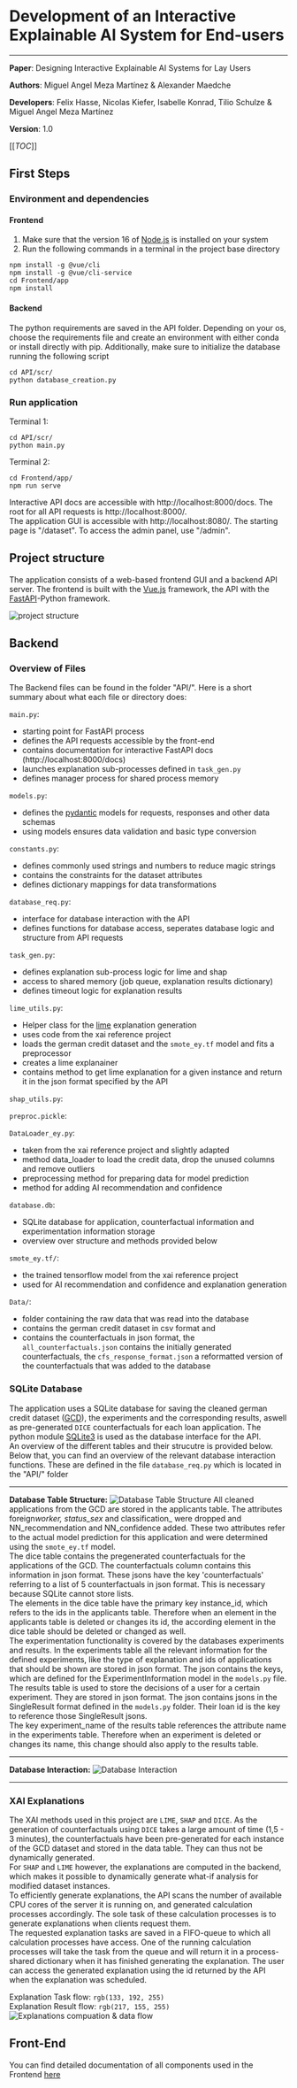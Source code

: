 # Development of an Interactive Explainable AI System for End-users

---

**Paper**: Designing Interactive Explainable AI Systems for Lay Users

**Authors**: Miguel Angel Meza Martínez & Alexander Maedche

**Developers**: Felix Hasse, Nicolas Kiefer, Isabelle Konrad, Tilio Schulze & Miguel Angel Meza Martínez

**Version**: 1.0

[[_TOC_]]

## First Steps

### Environment and dependencies

#### Frontend

1. Make sure that the version 16 of [Node.js](https://nodejs.org/en/) is installed on your system
2. Run the following commands in a terminal in the project base directory

```shell
npm install -g @vue/cli
npm install -g @vue/cli-service
cd Frontend/app
npm install
```

#### Backend

The python requirements are saved in the API folder. Depending on your os, choose the requirements file and create an environment with either conda or install directly with pip.
Additionally, make sure to initialize the database running the following script

```shell
cd API/scr/
python database_creation.py
```

### Run application

Terminal 1:

```shell
cd API/scr/
python main.py
```

Terminal 2:

```shell
cd Frontend/app/
npm run serve
```

Interactive API docs are accessible with http://localhost:8000/docs.
The root for all API requests is http://localhost:8000/. \
The application GUI is accessible with http://localhost:8080/.
The starting page is "/dataset". To access the admin panel, use "/admin".

## Project structure

The application consists of a web-based frontend GUI and a backend API server. The frontend is built with the [Vue.js](https://vuejs.org) framework, the API with the [FastAPI](https://fastapi.tiangolo.com)-Python framework.

![project structure](/uploads/structure.png)

## Backend

### Overview of Files

The Backend files can be found in the folder "API/". Here is a short summary about what each file or directory does:

`main.py`:

- starting point for FastAPI process
- defines the API requests accessible by the front-end
- contains documentation for interactive FastAPI docs (http://localhost:8000/docs)
- launches explanation sub-processes defined in `task_gen.py`
- defines manager process for shared process memory

`models.py`:

- defines the [pydantic](https://pydantic-docs.helpmanual.io) models for requests, responses and other data schemas
- using models ensures data validation and basic type conversion

`constants.py`:

- defines commonly used strings and numbers to reduce magic strings
- contains the constraints for the dataset attributes
- defines dictionary mappings for data transformations

`database_req.py`:

- interface for database interaction with the API
- defines functions for database access, seperates database logic and structure from API requests

`task_gen.py`:

- defines explanation sub-process logic for lime and shap
- access to shared memory (job queue, explanation results dictionary)
- defines timeout logic for explanation results

`lime_utils.py`:

- Helper class for the [lime](https://github.com/marcotcr/lime) explanation generation
- uses code from the xai reference project
- loads the german credit dataset and the `smote_ey.tf` model and fits a preprocessor
- creates a lime explanainer
- contains method to get lime explanation for a given instance and return it in the json format specified by the API

`shap_utils.py`:

`preproc.pickle`:

`DataLoader_ey.py`:

- taken from the xai reference project and slightly adapted
- method data_loader to load the credit data, drop the unused columns and remove outliers
- preprocessing method for preparing data for model prediction
- method for adding AI recommendation and confidence

`database.db`:

- SQLite database for application, counterfactual information and experimentation information storage
- overview over structure and methods provided below

`smote_ey.tf/`:

- the trained tensorflow model from the xai reference project
- used for AI recommendation and confidence and explanation generation

`Data/`:

- folder containing the raw data that was read into the database
- contains the german credit dataset in csv format and
- contains the counterfactuals in json format, the `all_counterfactuals.json` contains the initially generated counterfactuals, the `cfs_response_format.json` a reformatted version of the counterfactuals that was added to the database

### SQLite Database

The application uses a SQLite database for saving the cleaned german credit dataset ([GCD](https://archive.ics.uci.edu/ml/datasets/Statlog+%28German+Credit+Data%29)), the experiments and the corresponding results, aswell as pre-generated `DICE` counterfactuals for each loan application. The python module [SQLite3](https://docs.python.org/3.8/library/sqlite3.html) is used as the database interface for the API.
\
An overview of the different tables and their strucutre is provided below. Below that, you can find an overview of the relevant database interaction functions. These are defined in the file `database_req.py` which is located in the "API/" folder

---

**Database Table Structure:**
![Database Table Structure](/uploads/database_structure.png)
All cleaned applications from the GCD are stored in the applicants table. The attributes foreign*worker, status_sex* and classification\_ were dropped and NN_recommendation and NN_confidence added. These two attributes refer to the actual model prediction for this application and were determined using the `smote_ey.tf` model.\
The dice table contains the pregenerated counterfactuals for the applications of the GCD. The counterfactuals column contains this information in json format. These jsons have the key 'counterfactuals' referring to a list of 5 counterfactuals in json format. This is necessary because SQLite cannot store lists.\
The elements in the dice table have the primary key instance_id, which refers to the ids in the applicants table. Therefore when an element in the applicants table is deleted or changes its id, the according element in the dice table should be deleted or changed as well.\
The experimentation functionality is covered by the databases experiments and results. In the experiments table all the relevant information for the defined experiments, like the type of explanation and ids of applications that should be shown are stored in json format. The json contains the keys, which are defined for the ExperimentInformation model in the `models.py` file. The results table is used to store the decisions of a user for a certain experiment. They are stored in json format. The json contains jsons in the SingleResult format defined in the `models.py` folder. Their loan id is the key to reference those SingleResult jsons.\
The key experiment_name of the results table references the attribute name in the experiments table. Therefore when an experiment is deleted or changes its name, this change should also apply to the results table.

---

**Database Interaction:**
![Database Interaction](/uploads/database_interaction.png)

---

### XAI Explanations

The XAI methods used in this project are `LIME`, `SHAP` and `DICE`. As the generation of counterfactuals using `DICE` takes a large amount of time (1,5 - 3 minutes), the counterfactuals have been pre-generated for each instance of the GCD dataset and stored in the data table. They can thus not be dynamically generated. \
For `SHAP` and `LIME` however, the explanations are computed in the backend, which makes it possible to dynamically generate what-if analysis for modified dataset instances.\
To efficiently generate explanations, the API scans the number of available CPU cores of the server it is running on, and generated calculation processes accordingly. The sole task of these calculation processes is to generate explanations when clients request them.\
The requested explanation tasks are saved in a FIFO-queue to which all calculation processes have access. One of the running calculation processes will take the task from the queue and will return it in a process-shared dictionary when it has finished generating the explanation. The user can access the generated explanation using the id returned by the API when the explanation was scheduled.

Explanation Task flow: `rgb(133, 192, 255)`\
Explanation Result flow: `rgb(217, 155, 255)`
![Explanations compuation & data flow](/uploads/api_explainer.jpg)

## Front-End

You can find detailed documentation of all components used in the Frontend [here](Frontend/app/docs)
